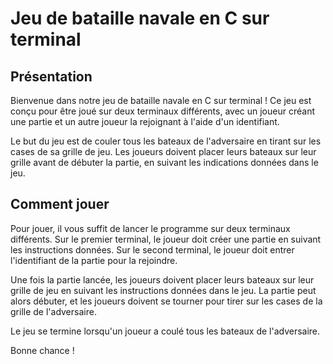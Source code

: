 # Jeu de bataille navale en C sur terminal

## Présentation

Bienvenue dans notre jeu de bataille navale en C sur terminal ! Ce jeu est conçu pour être joué sur deux terminaux différents, avec un joueur créant une partie et un autre joueur la rejoignant à l'aide d'un identifiant. 

Le but du jeu est de couler tous les bateaux de l'adversaire en tirant sur les cases de sa grille de jeu. Les joueurs doivent placer leurs bateaux sur leur grille avant de débuter la partie, en suivant les indications données dans le jeu. 

## Comment jouer

Pour jouer, il vous suffit de lancer le programme sur deux terminaux différents. Sur le premier terminal, le joueur doit créer une partie en suivant les instructions données. Sur le second terminal, le joueur doit entrer l'identifiant de la partie pour la rejoindre. 

Une fois la partie lancée, les joueurs doivent placer leurs bateaux sur leur grille de jeu en suivant les instructions données dans le jeu. La partie peut alors débuter, et les joueurs doivent se tourner pour tirer sur les cases de la grille de l'adversaire. 

Le jeu se termine lorsqu'un joueur a coulé tous les bateaux de l'adversaire. 

Bonne chance !
